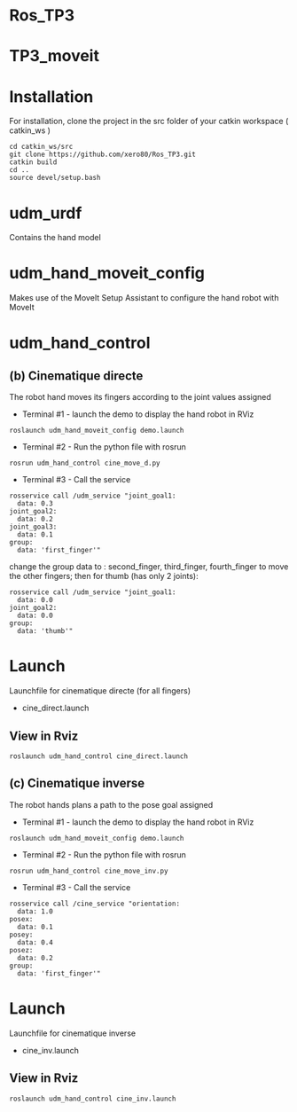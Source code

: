 # Ros_TP3

# TP3_moveit

# Installation

For installation, clone the project in the src folder of your catkin workspace ( catkin_ws )
```
cd catkin_ws/src
git clone https://github.com/xero80/Ros_TP3.git
catkin build
cd ..
source devel/setup.bash
```

# udm_urdf

Contains the hand model 

# udm_hand_moveit_config

Makes use of the MoveIt Setup Assistant to configure the hand robot with MoveIt

# udm_hand_control


## (b) Cinematique directe

The robot hand moves its fingers according to the joint values assigned 

- Terminal #1 - launch the demo to display the hand robot in RViz

```
roslaunch udm_hand_moveit_config demo.launch
```

- Terminal #2 - Run the python file with rosrun

```
rosrun udm_hand_control cine_move_d.py  
```

- Terminal #3 - Call the service

```
rosservice call /udm_service "joint_goal1:
  data: 0.3
joint_goal2:
  data: 0.2
joint_goal3:
  data: 0.1
group:
  data: 'first_finger'"
```

change the group data to : second_finger, third_finger, fourth_finger to move the other fingers; then for thumb (has only 2 joints): 

```
rosservice call /udm_service "joint_goal1:
  data: 0.0
joint_goal2:
  data: 0.0
group:
  data: 'thumb'"
```
# Launch 

Launchfile for cinematique directe (for all fingers)

- cine_direct.launch

## View in Rviz 

```
roslaunch udm_hand_control cine_direct.launch
```


## (c) Cinematique inverse

The robot hands plans a path to the pose goal assigned 

- Terminal #1 - launch the demo to display the hand robot in RViz

```
roslaunch udm_hand_moveit_config demo.launch
```

- Terminal #2 - Run the python file with rosrun

```
rosrun udm_hand_control cine_move_inv.py  
```

- Terminal #3 - Call the service

```
rosservice call /cine_service "orientation:
  data: 1.0
posex:
  data: 0.1
posey:
  data: 0.4
posez:
  data: 0.2
group:
  data: 'first_finger'"
```

# Launch 

Launchfile for cinematique inverse

- cine_inv.launch

## View in Rviz 

```
roslaunch udm_hand_control cine_inv.launch
```
